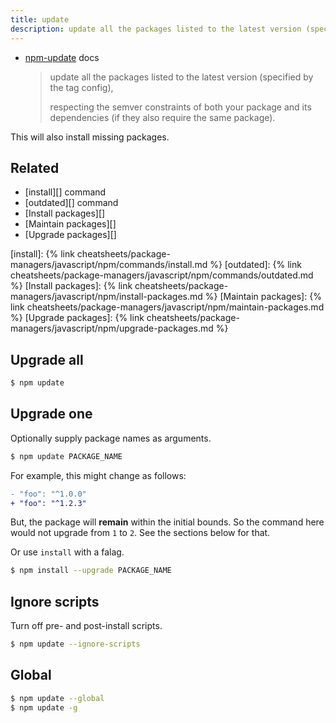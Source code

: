 ```yaml
---
title: update
description: update all the packages listed to the latest version (specified by the tag config), respecting semver.
---
```


- [npm-update](https://docs.npmjs.com/cli/v7/commands/npm-update) docs
    > update all the packages listed to the latest version (specified by the tag config),
    >
    > respecting the semver constraints of both your package and its dependencies (if they also require the same package).

This will also install missing packages.


## Related

- [install][] command
- [outdated][] command
- [Install packages][]
- [Maintain packages][]
- [Upgrade packages][]

[install]: {% link cheatsheets/package-managers/javascript/npm/commands/install.md %}
[outdated]: {% link cheatsheets/package-managers/javascript/npm/commands/outdated.md %}
[Install packages]: {% link cheatsheets/package-managers/javascript/npm/install-packages.md %}
[Maintain packages]: {% link cheatsheets/package-managers/javascript/npm/maintain-packages.md %}
[Upgrade packages]: {% link cheatsheets/package-managers/javascript/npm/upgrade-packages.md %}



## Upgrade all

```sh
$ npm update
```


## Upgrade one


Optionally supply package names as arguments.

```sh
$ npm update PACKAGE_NAME
```

For example, this might change as follows:

```diff
- "foo": "^1.0.0"
+ "foo": "^1.2.3"
```

But, the package will **remain** within the initial bounds. So the command here would not upgrade from `1` to `2`. See the sections below for that.



Or use `install` with a falag.

```sh
$ npm install --upgrade PACKAGE_NAME
```


## Ignore scripts

Turn off pre- and post-install scripts.

```sh
$ npm update --ignore-scripts
```


## Global

```sh
$ npm update --global
$ npm update -g
```
